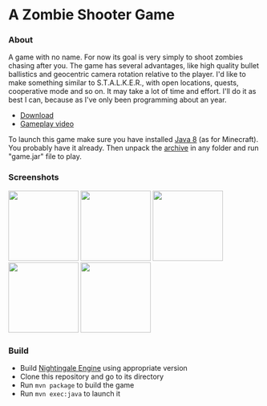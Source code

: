 # A Zombie Shooter Game

### About
A game with no name. For now its goal is very simply to shoot zombies chasing after you. The game has several advantages, like high quality bullet ballistics and geocentric camera rotation relative to the player. I'd like to make something similar to S.T.A.L.K.E.R., with open locations, quests, cooperative mode and so on. It may take a lot of time and effort. I'll do it as best I can, because as I've only been programming about an year.

- [Download](https://github.com/aunmag/java-game/releases)
- [Gameplay video](https://youtu.be/Yrw-jlRP3XI)

To launch this game make sure you have installed [Java 8](https://www.java.com/download)  (as for Minecraft). You probably have it already. Then unpack the [archive](https://github.com/aunmag/java-game/releases) in any folder and run "game.jar" file to play.

### Screenshots
<img src="https://pp.vk.me/c604418/v604418423/50ede/C1SCvHT5EW8.jpg" width="140"> <img src="https://pp.vk.me/c604418/v604418423/50ee7/ikHYfemKXdg.jpg" width="140"> <img src="https://pp.vk.me/c604418/v604418423/50ef0/s-dfKSbWKEw.jpg" width="140"> <img src="https://pp.vk.me/c604418/v604418423/50ef9/PibuTturReQ.jpg" width="140"> <img src="https://pp.vk.me/c604418/v604418423/50f02/_jnlGQxIa7U.jpg" width="140">

### Build
- Build [Nightingale Engine](https://github.com/aunmag/nightingale-engine) using appropriate version
- Clone this repository and go to its directory
- Run `mvn package` to build the game
- Run `mvn exec:java` to launch it
